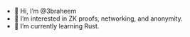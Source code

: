 - 👋 Hi, I’m @3braheem
- 👀 I’m interested in ZK proofs, networking, and anonymity.
- 🌱 I’m currently learning Rust.

<!---
hunafa/hunafa is a ✨ special ✨ repository because its `README.md` (this file) appears on your GitHub profile.
You can click the Preview link to take a look at your changes.
--->
